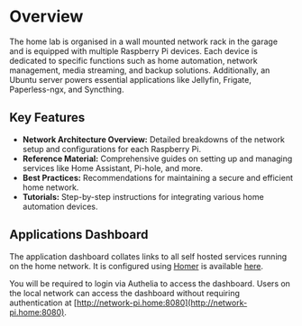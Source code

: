 # Overview

The home lab is organised in a wall mounted network rack in the garage and is equipped with multiple Raspberry Pi devices. Each device is dedicated to specific functions such as home automation, network management, media streaming, and backup solutions. Additionally, an Ubuntu server powers essential applications like Jellyfin, Frigate, Paperless-ngx, and Syncthing.

## Key Features

- **Network Architecture Overview:** Detailed breakdowns of the network setup and configurations for each Raspberry Pi.
- **Reference Material:** Comprehensive guides on setting up and managing services like Home Assistant, Pi-hole, and more.
- **Best Practices:** Recommendations for maintaining a secure and efficient home network.
- **Tutorials:** Step-by-step instructions for integrating various home automation devices.

## Applications Dashboard

The application dashboard collates links to all self hosted services running on the home network. It is configured using [Homer](https://github.com/bastienwirtz/homer) is available [here](https://www.shabib.app).

You will be required to login via Authelia to access the dashboard. Users on the local network can access the dashboard without requiring authentication at [http://network-pi.home:8080](http://network-pi.home:8080).
